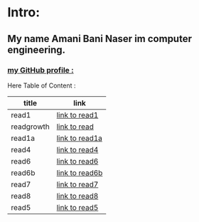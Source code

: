 
# Intro:

## My name Amani Bani Naser im computer engineering. 
### [ my  GitHub profile : ](https://github.com/amani-bn)


Here Table of Content :

|title      |link |
|-----      |---------------------------------------------------------------     |
|read1      |[link to read1](https://amani-bn.github.io/reading-notes/read1)     |
|readgrowth |[link to read](https://amani-bn.github.io/reading-notes/growth)     | 
|read1a     |[link to read1a](https://amani-bn.github.io/reading-notes/read1)    |
|read4      |[link to read4](https://amani-bn.github.io/reading-notes/read4)     |
|read6      |[link to read6](https://amani-bn.github.io/reading-notes/read6)     |
|read6b     |[link to read6b](https://amani-bn.github.io/reading-notes/read6b)   |
|read7      |[link to read7](https://amani-bn.github.io/reading-notes/read67)    |
|read8      |[link to read8](https://amani-bn.github.io/reading-notes/read68)    |
|read5      |[link to read5](https://amani-bn.github.io/reading-notes/read5)     |